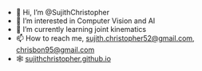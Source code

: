 - 👋 Hi, I’m @SujithChristopher
- 👀 I’m interested in Computer Vision and AI
- 🌱 I’m currently learning joint kinematics
- 📫 How to reach me, sujith.christopher52@gmail.com, chrisbon95@gmail.com
- 🕸️ [sujithchristopher.github.io](https://sujithchristopher.github.io/)


<!---
SujithChristopher/SujithChristopher is a ✨ special ✨ repository because its `README.md` (this file) appears on your GitHub profile.
You can click the Preview link to take a look at your changes.
--->
